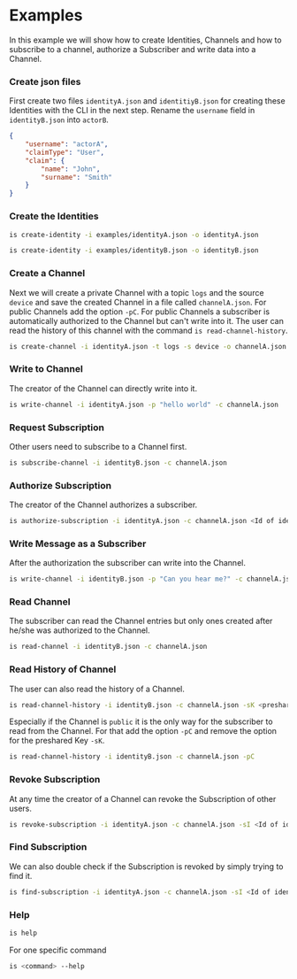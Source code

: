 # Examples

In this example we will show how to create Identities, Channels and how to subscribe to a channel, authorize a Subscriber and write data into a Channel.


### Create json files

First create two files `identityA.json` and `identitiyB.json` for creating these Identities with the CLI in the next step. Rename the `username` field in `identityB.json` into `actorB`.

```json
{
	"username": "actorA",
	"claimType": "User",
	"claim": {
		"name": "John",
		"surname": "Smith"
	}
}
```

### Create the Identities
```sh
is create-identity -i examples/identityA.json -o identityA.json 
```
```sh
is create-identity -i examples/identityB.json -o identityB.json 
```

### Create a Channel

Next we will create a private Channel with a topic `logs` and the source `device` and save the created Channel in a file called `channelA.json`. For public Channels add the option `-pC`. For public Channels a subscriber is automatically authorized to the Channel but can't write into it. The user can read the history of this channel with the command `is read-channel-history`.

```sh
is create-channel -i identityA.json -t logs -s device -o channelA.json test-channel
```

### Write to Channel

The creator of the Channel can directly write into it.

```sh
is write-channel -i identityA.json -p "hello world" -c channelA.json
```

### Request Subscription 

Other users need to subscribe to a Channel first.
```sh
is subscribe-channel -i identityB.json -c channelA.json
```

### Authorize Subscription

The creator of the Channel authorizes a subscriber.
```sh
is authorize-subscription -i identityA.json -c channelA.json <Id of identityB>
```

### Write Message as a Subscriber

After the authorization the subscriber can write into the Channel.
```sh
is write-channel -i identityB.json -p "Can you hear me?" -c channelA.json
```

### Read Channel

The subscriber can read the Channel entries but only ones created after he/she was authorized to the Channel.
```sh
is read-channel -i identityB.json -c channelA.json
```

### Read History of Channel

The user can also read the history of a Channel.
```sh
is read-channel-history -i identityB.json -c channelA.json -sK <preshared key of channelA> 
```

Especially if the Channel is `public` it is the only way for the subscriber to read from the Channel. For that add the option `-pC` and remove the option for the preshared Key `-sK`.

```sh
is read-channel-history -i identityB.json -c channelA.json -pC
```

### Revoke Subscription 

At any time the creator of a Channel can revoke the Subscription of other users.
```sh
is revoke-subscription -i identityA.json -c channelA.json -sI <Id of identityB>
```

### Find Subscription

We can also double check if the Subscription is revoked by simply trying to find it. 
```sh
is find-subscription -i identityA.json -c channelA.json -sI <Id of identityB> 
```

### Help

```sh
is help
```
For one specific command
```sh
is <command> --help
```
